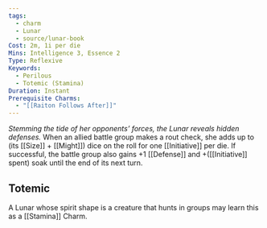 ```yaml
---
tags:
  - charm
  - Lunar
  - source/lunar-book
Cost: 2m, 1i per die
Mins: Intelligence 3, Essence 2
Type: Reflexive
Keywords:
  - Perilous
  - Totemic (Stamina)
Duration: Instant
Prerequisite Charms:
  - "[[Raiton Follows After]]"
---
```

*Stemming the tide of her opponents’ forces, the Lunar reveals hidden defenses.*
When an allied battle group makes a rout check, she adds up to (its [[Size]] + [[Might]]) dice on the roll for one [[Initiative]] per die. If successful, the battle group also gains +1 [[Defense]] and +([[Initiative]] spent) soak until the end of its next turn. 
## Totemic 

A Lunar whose spirit shape is a creature that hunts in groups may learn this as a [[Stamina]] Charm.